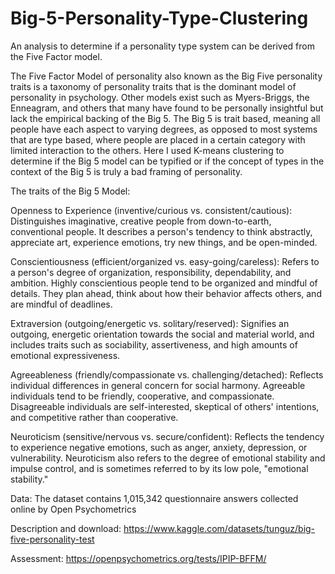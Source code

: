# Big-5-Personality-Type-Clustering
An analysis to determine if a personality type system can be derived from the Five Factor model.

The Five Factor Model of personality also known as the Big Five personality traits is a taxonomy of personality traits that is the dominant model of personality in psychology. Other models exist such as Myers-Briggs, the Enneagram, and others that many have found to be personally insightful but lack the empirical backing of the Big 5. The Big 5 is trait based, meaning all people have each aspect to varying degrees, as opposed to most systems that are type based, where people are placed in a certain category with limited interaction to the others. Here I used K-means clustering to determine if the Big 5 model can be typified or if the concept of types in the context of the Big 5 is truly a bad framing of personality.

The traits of the Big 5 Model:

Openness to Experience (inventive/curious vs. consistent/cautious): Distinguishes imaginative, creative people from down-to-earth, conventional people. It describes a person's tendency to think abstractly, appreciate art, experience emotions, try new things, and be open-minded.

Conscientiousness (efficient/organized vs. easy-going/careless): Refers to a person's degree of organization, responsibility, dependability, and ambition. Highly conscientious people tend to be organized and mindful of details. They plan ahead, think about how their behavior affects others, and are mindful of deadlines.

Extraversion (outgoing/energetic vs. solitary/reserved): Signifies an outgoing, energetic orientation towards the social and material world, and includes traits such as sociability, assertiveness, and high amounts of emotional expressiveness.

Agreeableness (friendly/compassionate vs. challenging/detached): Reflects individual differences in general concern for social harmony. Agreeable individuals tend to be friendly, cooperative, and compassionate. Disagreeable individuals are self-interested, skeptical of others' intentions, and competitive rather than cooperative.

Neuroticism (sensitive/nervous vs. secure/confident): Reflects the tendency to experience negative emotions, such as anger, anxiety, depression, or vulnerability. Neuroticism also refers to the degree of emotional stability and impulse control, and is sometimes referred to by its low pole, "emotional stability."

Data:
The dataset contains 1,015,342 questionnaire answers collected online by Open Psychometrics

Description and download: https://www.kaggle.com/datasets/tunguz/big-five-personality-test

Assessment: https://openpsychometrics.org/tests/IPIP-BFFM/
